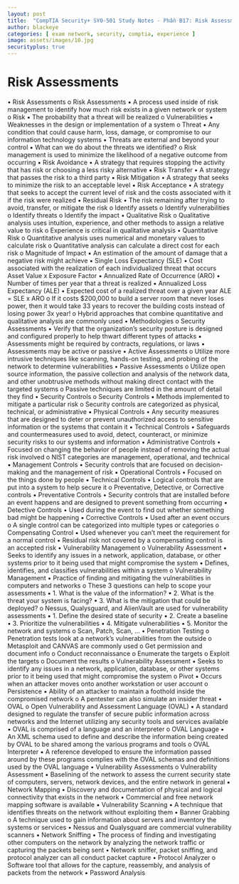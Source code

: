 ```yaml
---
layout: post
title:  "CompTIA Security+ SY0-501 Study Notes - Phần B17: Risk Assessments"
author: blackeye
categories: [ exam network, security, comptia, experience ]
image: assets/images/10.jpg
securityplus: true
---
```


# Risk Assessments
• Risk Assessments
    o Risk Assessments
▪ A process used inside of risk management to identify how much risk
exists in a given network or system
o Risk
▪ The probability that a threat will be realized
o Vulnerabilities
▪ Weaknesses in the design or implementation of a system
o Threat
▪ Any condition that could cause harm, loss, damage, or compromise to
our information technology systems
▪ Threats are external and beyond your control
▪ What can we do about the threats we identified?
o Risk management is used to minimize the likelihood of a negative outcome
from occurring
▪ Risk Avoidance
• A strategy that requires stopping the activity that has risk or
choosing a less risky alternative
▪ Risk Transfer
• A strategy that passes the risk to a third party
▪ Risk Mitigation
• A strategy that seeks to minimize the risk to an acceptable level
▪ Risk Acceptance
• A strategy that seeks to accept the current level of risk and the
costs associated with it if the risk were realized
▪ Residual Risk
• The risk remaining after trying to avoid, transfer, or mitigate the
risk
o Identify assets
o Identify vulnerabilities
o Identify threats
o Identify the impact
• Qualitative Risk
o Qualitative analysis uses intuition, experience, and other methods to assign a
relative value to risk
o Experience is critical in qualitative analysis
• Quantitative Risk
o Quantitative analysis uses numerical and monetary values to calculate risk
o Quantitative analysis can calculate a direct cost for each risk
o Magnitude of Impact
▪ An estimation of the amount of damage that a negative risk might
achieve
▪ Single Loss Expectancy (SLE)
• Cost associated with the realization of each individualized threat
that occurs
Asset Value x Exposure Factor
▪ Annualized Rate of Occurrence (ARO)
• Number of times per year that a threat is realized
▪ Annualized Loss Expectancy (ALE)
• Expected cost of a realized threat over a given year
ALE = SLE x ARO
o If it costs $200,000 to build a server room that never loses power, then it
would take 33 years to recover the building costs instead of losing power 3x
year!
o Hybrid approaches that combine quantitative and qualitative analysis are
commonly used
• Methodologies
o Security Assessments
▪ Verify that the organization’s security posture is designed and configured
properly to help thwart different types of attacks
▪ Assessments might be required by contracts, regulations, or laws
▪ Assessments may be active or passive
• Active Assessments
o Utilize more intrusive techniques like scanning, hands-on
testing, and probing of the network to determine
vulnerabilities
• Passive Assessments
o Utilize open source information, the passive collection and
analysis of the network data, and other unobtrusive
methods without making direct contact with the targeted
systems
o Passive techniques are limited in the amount of detail they
find
• Security Controls
o Security Controls
▪ Methods implemented to mitigate a particular risk
o Security controls are categorized as physical, technical, or administrative
▪ Physical Controls
• Any security measures that are designed to deter or prevent
unauthorized access to sensitive information or the systems that
contain it
▪ Technical Controls
• Safeguards and countermeasures used to avoid, detect,
counteract, or minimize security risks to our systems and
information
▪ Administrative Controls
• Focused on changing the behavior of people instead of removing
the actual risk involved
o NIST categories are management, operational, and technical
▪ Management Controls
• Security controls that are focused on decision-making and the
management of risk
▪ Operational Controls
• Focused on the things done by people
▪ Technical Controls
• Logical controls that are put into a system to help secure it
o Preventative, Detective, or Corrective controls
▪ Preventative Controls
• Security controls that are installed before an event happens and
are designed to prevent something from occurring
▪ Detective Controls
• Used during the event to find out whether something bad might
be happening
▪ Corrective Controls
• Used after an event occurs
o A single control can be categorized into multiple types or categories
o Compensating Control
▪ Used whenever you can’t meet the requirement for a normal control
▪ Residual risk not covered by a compensating control is an accepted risk
• Vulnerability Management
o Vulnerability Assessment
▪ Seeks to identify any issues in a network, application, database, or other
systems prior to it being used that might compromise the system
▪ Defines, identifies, and classifies vulnerabilities within a system
o Vulnerability Management
▪ Practice of finding and mitigating the vulnerabilities in computers and
networks
o These 3 questions can help to scope your assessments
▪ 1. What is the value of the information?
▪ 2. What is the threat your system is facing?
▪ 3. What is the mitigation that could be deployed?
o Nessus, Qualysguard, and AlienVault are used for vulnerability assessments
▪ 1. Define the desired state of security
▪ 2. Create a baseline
▪ 3. Prioritize the vulnerabilities
▪ 4. Mitigate vulnerabilities
▪ 5. Monitor the network and systems
o Scan, Patch, Scan, …
• Penetration Testing
o Penetration tests look at a network’s vulnerabilities from the outside
o Metasploit and CANVAS are commonly used
o Get permission and document info
o Conduct reconnaissance
o Enumerate the targets
o Exploit the targets
o Document the results
o Vulnerability Assessment
▪ Seeks to identify any issues in a network, application, database, or other
systems prior to it being used that might compromise the system
o Pivot
▪ Occurs when an attacker moves onto another workstation or user
account
o Persistence
▪ Ability of an attacker to maintain a foothold inside the compromised
network
o A pentester can also simulate an insider threat
• OVAL
o Open Vulnerability and Assessment Language (OVAL)
▪ A standard designed to regulate the transfer of secure public information
across networks and the Internet utilizing any security tools and services
available
▪ OVAL is comprised of a language and an interpreter
o OVAL Language
▪ An XML schema used to define and describe the information being
created by OVAL to be shared among the various programs and tools
o OVAL Interpreter
▪ A reference developed to ensure the information passed around by these
programs complies with the OVAL schemas and definitions used by the
OVAL language
• Vulnerability Assessments
o Vulnerability Assessment
▪ Baselining of the network to assess the current security state of
computers, servers, network devices, and the entire network in general
▪ Network Mapping
• Discovery and documentation of physical and logical connectivity
that exists in the network
• Commercial and free network mapping software is available
▪ Vulnerability Scanning
• A technique that identifies threats on the network without
exploiting them
• Banner Grabbing
o A technique used to gain information about servers and
inventory the systems or services
• Nessus and Qualysguard are commercial vulnerability scanners
▪ Network Sniffing
• The process of finding and investigating other computers on the
network by analyzing the network traffic or capturing the packets
being sent
• Network sniffer, packet sniffing, and protocol analyzer can all
conduct packet capture
• Protocol Analyzer
o Software tool that allows for the capture, reassembly, and
analysis of packets from the network
▪ Password Analysis